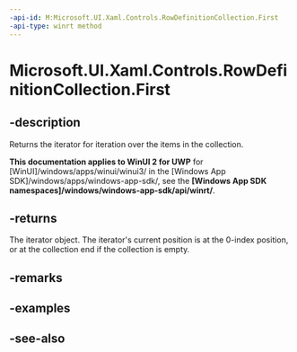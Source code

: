 ```yaml
---
-api-id: M:Microsoft.UI.Xaml.Controls.RowDefinitionCollection.First
-api-type: winrt method
---
```


<!-- Method syntax
public Windows.Foundation.Collections.IIterator<Windows.UI.Xaml.Controls.RowDefinition> First()
-->

# Microsoft.UI.Xaml.Controls.RowDefinitionCollection.First

## -description
Returns the iterator for iteration over the items in the collection.

**This documentation applies to WinUI 2 for UWP** for [WinUI]/windows/apps/winui/winui3/ in the [Windows App SDK]/windows/apps/windows-app-sdk/, see the **[Windows App SDK namespaces]/windows/windows-app-sdk/api/winrt/**.

## -returns
The iterator object. The iterator's current position is at the 0-index position, or at the collection end if the collection is empty.

## -remarks

## -examples

## -see-also
